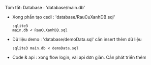 Tóm tắt:
Database : 'database/main.db' 
+ Xong phần tạo csdl : 'database/RauCuXanhDB.sql' <pre><code>sqlite3 main.db < RauCuXanhDB.sql</code></pre>
+ Dữ liệu demo : 'database/demoData.sql' cần insert thêm dữ liệu <pre><code>sqlite3 main.db < demoData.sql</code></pre>
+ Code & api : xong flow login, vài api đơn giản. Cần phát triển thêm
